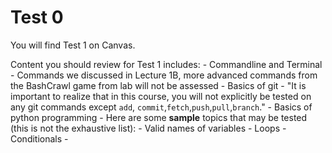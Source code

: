# Test 0

You will find Test 1 on Canvas.

Content you should review for Test 1 includes:
    - Commandline and Terminal
        - Commands we discussed in Lecture 1B, more advanced commands from the BashCrawl game from lab will not be assessed
    - Basics of git
        - "It is important to realize that in this course, you will not explicitly be tested on any git commands except `add`, `commit`,`fetch`,`push`,`pull`,`branch`."
    - Basics of python programming
        - Here are some **sample** topics that may be tested (this is not the exhaustive list):
            - Valid names of variables
            - Loops
            - Conditionals
            - 